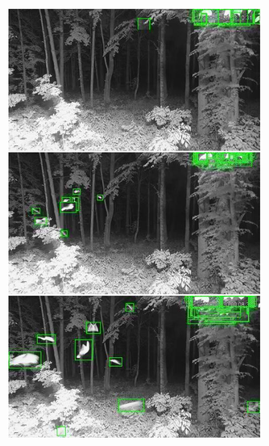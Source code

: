![20200629-222834-225839](in/20200629/20200629-222834-225839_0_.jpg)
![20200629-225844-232849](in/20200629/20200629-225844-232849_0_.jpg)
![20200629-232854-235859](in/20200629/20200629-232854-235859_0_.jpg)
